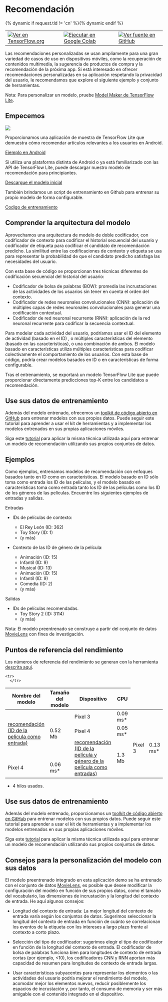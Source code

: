 # Recomendación

<table class="tfo-notebook-buttons" align="left">   <td>     <a target="_blank" href="https://www.tensorflow.org/lite/examples/recommendation/overview"><img src="https://www.tensorflow.org/images/tf_logo_32px.png">Ver en TensorFlow.org</a>   </td>   {% dynamic if request.tld != 'cn' %}<td>     <a target="_blank" href="https://colab.research.google.com/github/tensorflow/examples/blob/master/lite/examples/recommendation/ml/ondevice_recommendation.ipynb"><img src="https://www.tensorflow.org/images/colab_logo_32px.png">Ejecutar en Google Colab</a>   </td>{% dynamic endif %}   <td>     <a target="_blank" href="https://github.com/tensorflow/examples/blob/master/lite/examples/recommendation/ml/ondevice_recommendation.ipynb"><img src="https://www.tensorflow.org/images/GitHub-Mark-32px.png">Ver fuente en GitHub</a>   </td>
</table>

Las recomendaciones personalizadas se usan ampliamente para una gran variedad de casos de uso en dispositivos móviles, como la recuperación de contenidos multimedia, la sugerencia de productos de compra y la recomendación de la próxima app. Si está interesado en ofrecer recomendaciones personalizadas en su aplicación respetando la privacidad del usuario, le recomendamos que explore el siguiente ejemplo y conjunto de herramientas.

Nota: Para personalizar un modelo, pruebe [Model Maker de TensorFlow Lite](https://www.tensorflow.org/lite/guide/model_maker).

## Empecemos

<img src="images/screenshot.gif" class="attempt-right" style="max-width: 300px">

Proporcionamos una aplicación de muestra de TensorFlow Lite que demuestra cómo recomendar artículos relevantes a los usuarios en Android.

<a class="button button-primary" href="https://github.com/tensorflow/examples/tree/master/lite/examples/recommendation/android">Ejemplo en Android</a>

Si utiliza una plataforma distinta de Android o ya está familiarizado con las API de TensorFlow Lite, puede descargar nuestro modelo de recomendación para principiantes.

<a class="button button-primary" href="https://storage.googleapis.com/download.tensorflow.org/models/tflite/recommendation/20200720/recommendation.tar.gz">Descargue el modelo inicial</a>

También brindamos un script de entrenamiento en Github para entrenar su propio modelo de forma configurable.

<a class="button button-primary" href="https://github.com/tensorflow/examples/tree/master/lite/examples/recommendation/ml">Codigo de entrenamiento</a>

## Comprender la arquitectura del modelo

Aprovechamos una arquitectura de modelo de doble codificador, con codificador de contexto para codificar el historial secuencial del usuario y codificador de etiqueta para codificar el candidato de recomendación predicho. La similitud entre las codificaciones de contexto y etiqueta se usa para representar la probabilidad de que el candidato predicho satisfaga las necesidades del usuario.

Con esta base de código se proporcionan tres técnicas diferentes de codificación secuencial del historial del usuario:

- Codificador de bolsa de palabras (BOW): promedia las incrustaciones de las actividades de los usuarios sin tener en cuenta el orden del contexto.
- Codificador de redes neuronales convolucionales (CNN): aplicación de múltiples capas de redes neuronales convolucionales para generar una codificación contextual.
- Codificador de red neuronal recurrente (RNN): aplicación de la red neuronal recurrente para codificar la secuencia contextual.

Para modelar cada actividad del usuario, podríamos usar el ID del elemento de actividad (basado en el ID) , o múltiples características del elemento (basado en las características), o una combinación de ambos. El modelo basado en características utiliza múltiples características para codificar colectivamente el comportamiento de los usuarios. Con esta base de código, podría crear modelos basados en ID o en características de forma configurable.

Tras el entrenamiento, se exportará un modelo TensorFlow Lite que puede proporcionar directamente predicciones top-K entre los candidatos a recomendación.

## Use sus datos de entrenamiento

Además del modelo entrenado, ofrecemos un [toolkit de código abierto en GitHub](https://github.com/tensorflow/examples/tree/master/lite/examples/recommendation/ml) para entrenar modelos con sus propios datos. Puede seguir este tutorial para aprender a usar el kit de herramientas y a implementar los modelos entrenados en sus propias aplicaciones móviles.

Siga este [tutorial](https://github.com/tensorflow/examples/tree/master/lite/examples/recommendation/ml/ondevice_recommendation.ipynb) para aplicar la misma técnica utilizada aquí para entrenar un modelo de recomendación utilizando sus propios conjuntos de datos.

## Ejemplos

Como ejemplos, entrenamos modelos de recomendación con enfoques basados tanto en ID como en características. El modelo basado en ID sólo toma como entrada los ID de las películas, y el modelo basado en características toma como entrada tanto los ID de las películas como los ID de los géneros de las películas. Encuentre los siguientes ejemplos de entradas y salidas.

Entradas

- IDs de películas de contexto:

    - El Rey León (ID: 362)
    - Toy Story (ID: 1)
    - (y más)

- Contexto de las ID de género de la película:

    - Animación (ID: 15)
    - Infantil (ID: 9)
    - Musical (ID: 13)
    - Animación (ID: 15)
    - Infantil (ID: 9)
    - Comedia (ID: 2)
    - (y más)

Salidas

- IDs de películas recomendadas.
    - Toy Story 2 (ID: 3114)
    - (y más)

Nota: El modelo preentrenado se construye a partir del conjunto de datos [MovieLens](https://grouplens.org/datasets/movielens/1m/) con fines de investigación.

## Puntos de referencia del rendimiento

Los números de referencia del rendimiento se generan con la herramienta [descrita aquí](https://www.tensorflow.org/lite/performance/benchmarks).

<table>
  <thead>
    <tr>
      <th>Nombre del modelo</th>
      <th>Tamaño del modelo</th>
      <th>Dispositivo</th>
      <th>CPU</th>
    </tr>
  </thead>
  <tbody>
    <tr>
      </tr>
<tr>
        <td rowspan="3">           <a href="https://storage.googleapis.com/download.tensorflow.org/models/tflite/recommendation/20200720/model.tar.gz">recomendación (ID de la película como entrada)</a>
</td>
        <td rowspan="3">           0.52 Mb</td>
        <td>Pixel 3</td>
        <td>0.09 ms*</td>
      </tr>
       <tr>
         <td>Pixel 4</td>
        <td>0.05 ms*</td>
      </tr>
    
    <tr>
      </tr>
<tr>
        <td rowspan="3">           <a href="https://storage.googleapis.com/download.tensorflow.org/models/tflite/recommendation/20210317/recommendation_cnn_i10i32o100.tflite">recomendación (ID de la película y género de la película como entradas)</a>
</td>
        <td rowspan="3">           1.3 Mb</td>
        <td>Pixel 3</td>
        <td>0.13 ms*</td>
      </tr>
       <tr>
         <td>Pixel 4</td>
        <td>0.06 ms*</td>
      </tr>
    
  </tbody>
</table>

* 4 hilos usados.

## Use sus datos de entrenamiento

Además del modelo entrenado, proporcionamos un [toolkit de código abierto en GitHub](https://github.com/tensorflow/examples/tree/master/lite/examples/recommendation/ml) para entrenar modelos con sus propios datos. Puede seguir este tutorial para aprender a usar el kit de herramientas y a implementar los modelos entrenados en sus propias aplicaciones móviles.

Siga este [tutorial](https://github.com/tensorflow/examples/tree/master/lite/examples/recommendation/ml/ondevice_recommendation.ipynb) para aplicar la misma técnica utilizada aquí para entrenar un modelo de recomendación utilizando sus propios conjuntos de datos.

## Consejos para la personalización del modelo con sus datos

El modelo preentrenado integrado en esta aplicación demo se ha entrenado con el conjunto de datos [MovieLens](https://grouplens.org/datasets/movielens/1m/), es posible que desee modificar la configuración del modelo en función de sus propios datos, como el tamaño del vocabulario, las dimensiones de incrustación y la longitud del contexto de entrada. He aquí algunos consejos:

- Longitud del contexto de entrada: La mejor longitud del contexto de entrada varía según los conjuntos de datos. Sugerimos seleccionar la longitud del contexto de entrada en función de cuánto se correlacionan los eventos de la etiqueta con los intereses a largo plazo frente al contexto a corto plazo.

- Selección del tipo de codificador: sugerimos elegir el tipo de codificador en función de la longitud del contexto de entrada. El codificador de bolsa de palabras funciona bien para longitudes de contexto de entrada cortas (por ejemplo, &lt;10), los codificadores CNN y RNN aportan más capacidad de resumen para longitudes de contexto de entrada largas.

- Usar características subyacentes para representar los elementos o las actividades del usuario podría mejorar el rendimiento del modelo, acomodar mejor los elementos nuevos, reducir posiblemente los espacios de incrustación y, por tanto, el consumo de memoria y ser más amigable con el contenido integrado en el dispositivo.
